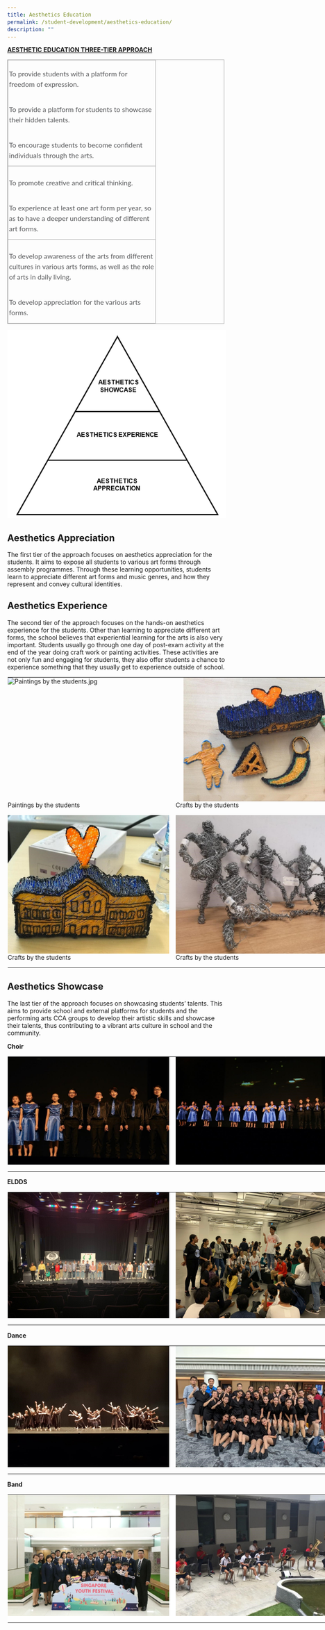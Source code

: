 ```yaml
---
title: Aesthetics Education
permalink: /student-development/aesthetics-education/
description: ""
---
```

**<u>AESTHETIC EDUCATION THREE-TIER APPROACH</u>**  

<table class="iveo_table ives_tab_simple3" style="margin: 0px; outline: 0px; padding: 0px; border-collapse: collapse; border: 1px solid rgb(170, 170, 170); width: 500px;"><colgroup style="margin: 0px; outline: 0px; padding: 0px;"><col width="340" style="margin: 0px; outline: 0px; padding: 0px;"></colgroup><tbody style="margin: 0px; outline: 0px; padding: 0px;"><tr style="margin: 0px; outline: 0px; padding: 0px; height: 0pt;"><td style="margin: 0px; outline: 0px; padding: 2px; text-align: center; border: 1px solid rgb(170, 170, 170);"><br style="margin: 0px; outline: 0px; padding: 0px;"><p dir="ltr" style="margin: 0px 0px 10px; outline: 0px; padding: 0px; line-height: 24px !important; color: rgb(88, 89, 91); font-family: Lato, sans-serif; font-size: 16px; font-weight: normal; text-align: left;">To provide students with a platform for freedom of expression.</p><div style="margin: 0px; outline: 0px; padding: 0px; line-height: 24px !important; color: rgb(88, 89, 91); font-family: Lato, sans-serif; font-size: 16px; font-weight: normal; text-align: left;"><br style="margin: 0px; outline: 0px; padding: 0px;"></div><p dir="ltr" style="margin: 0px 0px 10px; outline: 0px; padding: 0px; line-height: 24px !important; color: rgb(88, 89, 91); font-family: Lato, sans-serif; font-size: 16px; font-weight: normal; text-align: left;">To provide a platform for students to showcase their hidden talents.</p><div style="margin: 0px; outline: 0px; padding: 0px; line-height: 24px !important; color: rgb(88, 89, 91); font-family: Lato, sans-serif; font-size: 16px; font-weight: normal; text-align: left;"><br style="margin: 0px; outline: 0px; padding: 0px;"></div><p dir="ltr" style="margin: 0px 0px 10px; outline: 0px; padding: 0px; line-height: 24px !important; color: rgb(88, 89, 91); font-family: Lato, sans-serif; font-size: 16px; font-weight: normal; text-align: left;">To encourage students to become confident individuals through the arts.</p></td></tr><tr style="margin: 0px; outline: 0px; padding: 0px; height: 84pt;"><td style="margin: 0px; outline: 0px; padding: 2px; text-align: center; border: 1px solid rgb(170, 170, 170);"><div style="margin: 0px; outline: 0px; padding: 0px; line-height: 24px !important; color: rgb(88, 89, 91); font-family: Lato, sans-serif; font-size: 16px; font-weight: normal; text-align: left;"><br style="margin: 0px; outline: 0px; padding: 0px;"></div><p dir="ltr" style="margin: 0px 0px 10px; outline: 0px; padding: 0px; line-height: 24px !important; color: rgb(88, 89, 91); font-family: Lato, sans-serif; font-size: 16px; font-weight: normal; text-align: left;">To promote creative and critical thinking.</p><div style="margin: 0px; outline: 0px; padding: 0px; line-height: 24px !important; color: rgb(88, 89, 91); font-family: Lato, sans-serif; font-size: 16px; font-weight: normal; text-align: left;"><br style="margin: 0px; outline: 0px; padding: 0px;"></div><p dir="ltr" style="margin: 0px 0px 10px; outline: 0px; padding: 0px; line-height: 24px !important; color: rgb(88, 89, 91); font-family: Lato, sans-serif; font-size: 16px; font-weight: normal; text-align: left;">To experience at least one art form per year, so as to have a deeper understanding of different art forms.</p></td></tr><tr style="margin: 0px; outline: 0px; padding: 0px; height: 0pt;"><td style="margin: 0px; outline: 0px; padding: 2px; text-align: center; border: 1px solid rgb(170, 170, 170);"><div style="margin: 0px; outline: 0px; padding: 0px; line-height: 24px !important; color: rgb(88, 89, 91); font-family: Lato, sans-serif; font-size: 16px; font-weight: normal; text-align: left;"><br style="margin: 0px; outline: 0px; padding: 0px;"></div><p dir="ltr" style="margin: 0px 0px 10px; outline: 0px; padding: 0px; line-height: 24px !important; color: rgb(88, 89, 91); font-family: Lato, sans-serif; font-size: 16px; font-weight: normal; text-align: left;">To develop awareness of the arts from different cultures in various arts forms, as well as the role of arts in daily living.</p><div style="margin: 0px; outline: 0px; padding: 0px; line-height: 24px !important; color: rgb(88, 89, 91); font-family: Lato, sans-serif; font-size: 16px; font-weight: normal; text-align: left;"><br style="margin: 0px; outline: 0px; padding: 0px;"></div><p dir="ltr" style="margin: 0px 0px 10px; outline: 0px; padding: 0px; line-height: 24px !important; color: rgb(88, 89, 91); font-family: Lato, sans-serif; font-size: 16px; font-weight: normal; text-align: left;">To develop appreciation for the various arts forms.</p></td></tr></tbody></table>

![Aesthetic Education Three-Tier Approach](/images/Aesthetic%20Education%20Three-Tier%20Approach.png)

 
Aesthetics Appreciation
-----------------------

  

The first tier of the approach focuses on aesthetics appreciation for the students. It aims to expose all students to various art forms through assembly programmes. Through these learning opportunities, students learn to appreciate different art forms and music genres, and how they represent and convey cultural identities.

Aesthetics Experience
---------------------

  
The second tier of the approach focuses on the hands-on aesthetics experience for the students. Other than learning to appreciate different art forms, the school believes that experiential learning for the arts is also very important. Students usually go through one day of post-exam activity at the end of the year doing craft work or painting activities. These activities are not only fun and engaging for students, they also offer students a chance to experience something that they usually get to experience outside of school.  
  

<table class="ives_tab_kosong ive_eobj_center" style="margin: auto; outline: 0px; padding: 0px; border-collapse: collapse; clear: both; border: 1px solid transparent; table-layout: fixed; width: 1052.25px;"><tbody style="margin: 0px; outline: 0px; padding: 0px;"><tr style="margin: 0px; outline: 0px; padding: 0px;"><td style="margin: 0px; outline: 0px; padding: 0px 15px 15px 0px; vertical-align: top;"><img src="![](/images/Paintings%20by%20the%20students.jpeg)" width="100%" alt="Paintings by the students.jpg" class="ive_eobj_center" style="margin: auto; outline: 0px; padding: 0px; border: none; max-width: 100%; clear: both; display: block; width: 372px; height: 285px;">Paintings by the students<br style="margin: 0px; outline: 0px; padding: 0px;"></td><td style="margin: 0px; outline: 0px; padding: 0px 15px 15px 0px; vertical-align: top;"><img src="/images/Crafts%20by%20the%20students-1.jpeg" width="100%" alt="Crafts by the students-1.jpg" class="ive_eobj_center" style="margin: auto; outline: 0px; padding: 0px; border: none; max-width: 100%; clear: both; display: block; width: 389px; height: 285px;">Crafts by the students</td></tr><tr style="margin: 0px; outline: 0px; padding: 0px;"><td style="margin: 0px; outline: 0px; padding: 0px 15px 15px 0px; vertical-align: top;"><img src="/images/Crafts%20by%20the%20students-2.jpeg" width="100%" alt="Crafts by the students-2.jpg" class="ive_eobj_center" style="margin: auto; outline: 0px; padding: 0px; border: none; max-width: 100%; clear: both; display: block; width: 372px; height: 319px;">Crafts by the students<br style="margin: 0px; outline: 0px; padding: 0px;"></td><td style="margin: 0px; outline: 0px; padding: 0px 15px 15px 0px; vertical-align: top;"><img src="/images/Crafts%20by%20the%20students-3.jpeg" width="100%" alt="Crafts by the students-3.jpg" class="ive_eobj_center" style="margin: auto; outline: 0px; padding: 0px; border: none; max-width: 100%; clear: both; display: block; width: 425px; height: 319px;">Crafts by the students<br style="margin: 0px; outline: 0px; padding: 0px;"></td></tr></tbody></table>

  

Aesthetics Showcase
-------------------

  
The last tier of the approach focuses on showcasing students’ talents. This aims to provide school and external platforms for students and the performing arts CCA groups to develop their artistic skills and showcase their talents, thus contributing to a vibrant arts culture in school and the community.  
  
**Choir**  

<table class="ives_tab_kosong ive_eobj_center" style="margin: auto; outline: 0px; padding: 0px; border-collapse: collapse; clear: both; border: 1px solid transparent; table-layout: fixed; width: 1052.25px;"><tbody style="margin: 0px; outline: 0px; padding: 0px;"><tr style="margin: 0px; outline: 0px; padding: 0px;"><td style="margin: 0px; outline: 0px; padding: 0px 15px 15px 0px; vertical-align: top;"><img src="/images/Choir-1.jpeg" width="100%" alt="Choir-1.jpg" class="ive_eobj_center" style="margin: auto; outline: 0px; padding: 0px; border: none; max-width: 100%; clear: both; display: block; width: 372px; height: 248px;"></td><td style="margin: 0px; outline: 0px; padding: 0px 15px 15px 0px; vertical-align: top;"><img src="/images/Choir-2.jpeg" width="100%" alt="Choir-2.jpg" class="ive_eobj_center" style="margin: auto; outline: 0px; padding: 0px; border: none; max-width: 100%; clear: both; display: block; width: 372px; height: 248px;"></td></tr></tbody></table>

  
**ELDDS**  

<table class="ives_tab_kosong ive_eobj_center" style="margin: auto; outline: 0px; padding: 0px; border-collapse: collapse; clear: both; border: 1px solid transparent; table-layout: fixed; width: 1052.25px;"><tbody style="margin: 0px; outline: 0px; padding: 0px;"><tr style="margin: 0px; outline: 0px; padding: 0px;"><td style="margin: 0px; outline: 0px; padding: 0px 15px 15px 0px; vertical-align: top;"><img src="/images/ELDDS-1.jpeg" width="100%" alt="ELDDS-1.jpg" class="ive_eobj_center" style="margin: auto; outline: 0px; padding: 0px; border: none; max-width: 100%; clear: both; display: block; width: 372px; height: 290px;"></td><td style="margin: 0px; outline: 0px; padding: 0px 15px 15px 0px; vertical-align: top;"><img src="/images/ELDDS-2.jpeg" width="100%" alt="ELDDS-2.jpg" class="ive_eobj_center" style="margin: auto; outline: 0px; padding: 0px; border: none; max-width: 100%; clear: both; display: block; width: 367px; height: 290px;"></td></tr></tbody></table>

  
**Dance**  

<table class="ives_tab_kosong ive_eobj_center" style="margin: auto; outline: 0px; padding: 0px; border-collapse: collapse; clear: both; border: 1px solid transparent; table-layout: fixed; width: 1052.25px;"><tbody style="margin: 0px; outline: 0px; padding: 0px;"><tr style="margin: 0px; outline: 0px; padding: 0px;"><td style="margin: 0px; outline: 0px; padding: 0px 15px 15px 0px; vertical-align: top;"><img src="/images/Dance-1.jpeg" width="100%" alt="Dance-1.jpg" class="ive_eobj_center" style="margin: auto; outline: 0px; padding: 0px; border: none; max-width: 100%; clear: both; display: block; width: 372px; height: 279px;"></td><td style="margin: 0px; outline: 0px; padding: 0px 15px 15px 0px; vertical-align: top;"><img src="/images/Dance-2.jpeg" width="100%" alt="Dance-2.jpg" class="ive_eobj_center" style="margin: auto; outline: 0px; padding: 0px; border: none; max-width: 100%; clear: both; display: block; width: 372px; height: 279px;"></td></tr></tbody></table>


**Band**  

<table style="margin: auto; outline: 0px; padding: 0px; border-collapse: collapse; clear: both; border: 1px solid transparent; table-layout: fixed; color: rgb(88, 89, 91); font-family: Lato, sans-serif; font-size: 16px; font-style: normal; font-variant-ligatures: normal; font-variant-caps: normal; font-weight: 400; letter-spacing: normal; orphans: 2; text-align: left; text-transform: none; white-space: normal; widows: 2; word-spacing: 0px; -webkit-text-stroke-width: 0px; background-color: rgb(255, 255, 255); text-decoration-thickness: initial; text-decoration-style: initial; text-decoration-color: initial; width: 1052.25px;" class="ives_tab_kosong ive_eobj_center"><tbody style="margin: 0px; outline: 0px; padding: 0px;"><tr style="margin: 0px; outline: 0px; padding: 0px;"><td style="margin: 0px; outline: 0px; padding: 0px 15px 15px 0px; vertical-align: top;"><img style="margin: auto; outline: 0px; padding: 0px; border: none; max-width: 100%; clear: both; display: block; width: 372px; height: 279px;" class="ive_eobj_center" alt="Band-1.jpg" width="100%" src="/images/Band-1.jpeg"></td><td style="margin: 0px; outline: 0px; padding: 0px 15px 15px 0px; vertical-align: top;"><img style="margin: auto; outline: 0px; padding: 0px; border: none; max-width: 100%; clear: both; display: block; width: 372px; height: 279px;" class="ive_eobj_center" alt="Band-2.jpg" width="100%" src="/images/Band-2.jpeg"></td></tr></tbody></table>